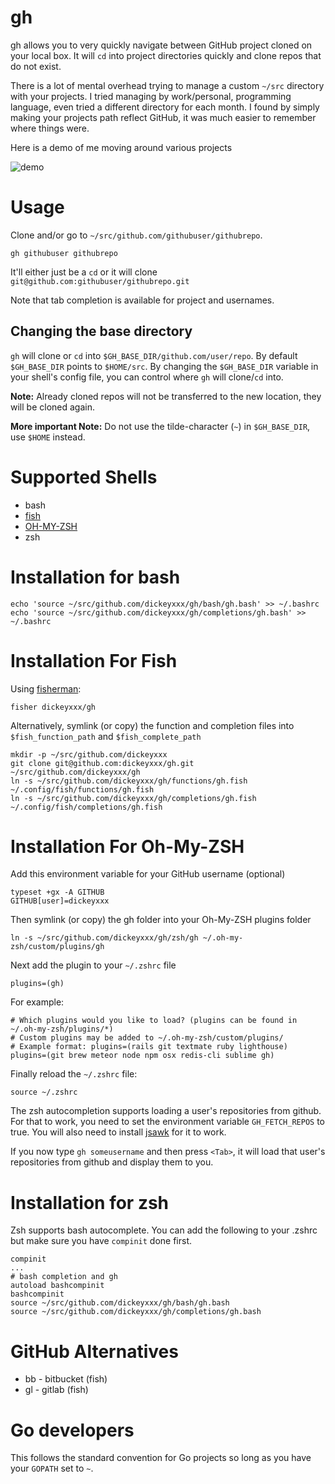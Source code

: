gh
==

gh allows you to very quickly navigate between GitHub project cloned on your
local box. It will `cd` into project directories quickly and clone repos that do
not exist.

There is a lot of mental overhead trying to manage a custom `~/src` directory with your projects. I tried managing by work/personal, programming language, even tried a different directory for each month. I found by simply making your projects path reflect GitHub, it was much easier to remember where things were.

Here is a demo of me moving around various projects

![demo](demo.gif)

Usage
=====

Clone and/or go to `~/src/github.com/githubuser/githubrepo`.

```
gh githubuser githubrepo
```

It'll either just be a `cd` or it will clone `git@github.com:githubuser/githubrepo.git`

Note that tab completion is available for project and usernames.

## Changing the base directory
`gh` will clone or `cd` into `$GH_BASE_DIR/github.com/user/repo`.
By default `$GH_BASE_DIR` points to `$HOME/src`. By changing the `$GH_BASE_DIR` variable in your shell's config file, you can control where `gh` will clone/`cd` into.

**Note:** Already cloned repos will not be transferred to the new location, they will be cloned again.

**More important Note:** Do not use the tilde-character (`~`) in `$GH_BASE_DIR`, use `$HOME` instead.

Supported Shells
================

* bash
* [fish](http://fishshell.com/)
* [OH-MY-ZSH](http://ohmyz.sh/)
* zsh

Installation for bash
=====================

```
echo 'source ~/src/github.com/dickeyxxx/gh/bash/gh.bash' >> ~/.bashrc
echo 'source ~/src/github.com/dickeyxxx/gh/completions/gh.bash' >> ~/.bashrc
```

Installation For Fish
=====================

Using [fisherman](https://github.com/fisherman/fisherman):

```
fisher dickeyxxx/gh
```

Alternatively, symlink (or copy) the function and completion files into `$fish_function_path` and `$fish_complete_path`

    mkdir -p ~/src/github.com/dickeyxxx
    git clone git@github.com:dickeyxxx/gh.git ~/src/github.com/dickeyxxx/gh
    ln -s ~/src/github.com/dickeyxxx/gh/functions/gh.fish ~/.config/fish/functions/gh.fish
    ln -s ~/src/github.com/dickeyxxx/gh/completions/gh.fish ~/.config/fish/completions/gh.fish

Installation For Oh-My-ZSH
==========================

Add this environment variable for your GitHub username (optional)

    typeset +gx -A GITHUB
    GITHUB[user]=dickeyxxx

Then symlink (or copy) the gh folder into your Oh-My-ZSH plugins folder

    ln -s ~/src/github.com/dickeyxxx/gh/zsh/gh ~/.oh-my-zsh/custom/plugins/gh

Next add the plugin to your `~/.zshrc` file

    plugins=(gh)

For example:

```
# Which plugins would you like to load? (plugins can be found in ~/.oh-my-zsh/plugins/*)
# Custom plugins may be added to ~/.oh-my-zsh/custom/plugins/
# Example format: plugins=(rails git textmate ruby lighthouse)
plugins=(git brew meteor node npm osx redis-cli sublime gh)

```

Finally reload the `~/.zshrc` file:

    source ~/.zshrc

The zsh autocompletion supports loading a user's repositories from github. For that to work, you need to set the environment variable `GH_FETCH_REPOS` to true. You will also need to install [jsawk](https://github.com/micha/jsawk) for it to work.

If you now type `gh someusername` and then press `<Tab>`, it will load that user's repositories from github and display them to you.

Installation for zsh
==========================
Zsh supports bash autocomplete. You can add the following to your .zshrc but make sure you have `compinit` done first.
```
compinit
...
# bash completion and gh
autoload bashcompinit
bashcompinit
source ~/src/github.com/dickeyxxx/gh/bash/gh.bash
source ~/src/github.com/dickeyxxx/gh/completions/gh.bash
```

GitHub Alternatives
===================

* bb - bitbucket (fish)
* gl - gitlab (fish)

Go developers
=============

This follows the standard convention for Go projects so long as you have your `GOPATH` set to `~`.
